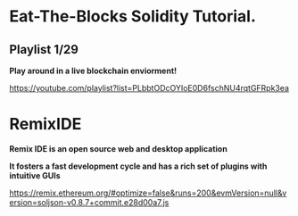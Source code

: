 # Eat-The-Blocks Solidity Tutorial.

## Playlist 1/29 

**Play around in a live blockchain enviorment!**

https://youtube.com/playlist?list=PLbbtODcOYIoE0D6fschNU4rqtGFRpk3ea

# RemixIDE

**Remix IDE is an open source web and desktop application**

**It fosters a fast development cycle and has a rich set of plugins with intuitive GUIs**

https://remix.ethereum.org/#optimize=false&runs=200&evmVersion=null&version=soljson-v0.8.7+commit.e28d00a7.js
